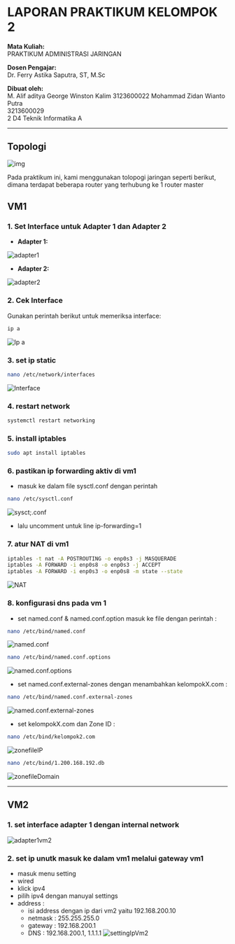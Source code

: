 # LAPORAN PRAKTIKUM KELOMPOK 2

**Mata Kuliah:**  
PRAKTIKUM ADMINISTRASI JARINGAN

**Dosen Pengajar:**  
Dr. Ferry Astika Saputra, ST, M.Sc

**Dibuat oleh:**  
M. Alif aditya
George Winston Kalim 3123600022
Mohammad Zidan Wianto Putra  
3213600029  
2 D4 Teknik Informatika A  

---

## Topologi

![img](realCaseDomain-documentation/miniTopologi.png)

Pada praktikum ini, kami menggunakan tolopogi jaringan seperti berikut, dimana terdapat beberapa router yang terhubung ke 1 router master

## VM1
### 1. Set Interface untuk Adapter 1 dan Adapter 2

- **Adapter 1:**

![adapter1](vm1-vm2-docs/assets/adapter1vm1.jpeg)

- **Adapter 2:**

![adapter2](vm1-vm2-docs/assets/adapter2vm1.jpeg)

### 2. Cek Interface
Gunakan perintah berikut untuk memeriksa interface:  
```bash
ip a
```
![Ip a](vm1-vm2-docs/assets/ipAddresVm1.jpeg)

### 3. set ip static
```bash
nano /etc/network/interfaces
```
![Interface](vm1-vm2-docs/assets/EtcNetworkInterface.jpeg)

### 4. restart network 
```bash
systemctl restart networking
```

### 5. install iptables 
```bash
sudo apt install iptables
```

### 6. pastikan ip forwarding aktiv di vm1 
- masuk ke dalam file sysctl.conf dengan perintah
```bash
nano /etc/sysctl.conf
```
![sysct;.conf](vm1-vm2-docs/assets/SysctlConf.jpeg)

- lalu uncomment untuk line ip-forwarding=1

### 7. atur NAT di vm1 
```bash
iptables -t nat -A POSTROUTING -o enp0s3 -j MASQUERADE
iptables -A FORWARD -i enp0s8 -o enp0s3 -j ACCEPT
iptables -A FORWARD -i enp0s3 -o enp0s8 -m state --state 
```
![NAT](vm1-vm2-docs/assets/SettingNAT.jpeg)

###  8. konfigurasi dns pada vm 1 
- set named.conf & named.conf.option masuk ke file dengan perintah :
```bash
nano /etc/bind/named.conf
```
![named.conf](vm1-vm2-docs/assets/NamedConf.jpeg)
```bash
nano /etc/bind/named.conf.options
```
![named.conf.options](vm1-vm2-docs/assets/NamedConfOptions.jpeg)

- set named.conf.external-zones dengan menambahkan kelompokX.com :
```bash
nano /etc/bind/named.conf.external-zones
```
![named.conf.external-zones](vm1-vm2-docs/assets/NamedConfExternalZones.jpeg)

- set kelompokX.com dan Zone ID :
```bash
nano /etc/bind/kelompok2.com
```
![zonefileIP](vm1-vm2-docs/assets/zonefileIP.jpeg)
```bash
nano /etc/bind/1.200.168.192.db
```
![zonefileDomain](vm1-vm2-docs/assets/zonefileDomain.jpeg)

---

## VM2
### 1. set interface adapter 1 dengan internal network
![adapter1vm2](vm1-vm2-docs/assets/adapter1vm2.jpeg)

### 2. set ip unutk masuk ke dalam vm1 melalui gateway vm1
- masuk menu setting
- wired
- klick ipv4
- pilih ipv4 dengan manuyal settings
- address :
  - isi address dengan ip dari vm2 yaitu 192.168.200.10
  - netmask : 255.255.255.0
  - gateway : 192.168.200.1
  - DNS : 192.168.200.1, 1.1.1.1
![settingIpVm2](vm1-vm2-docs/assets/settingIpVm2.jpeg)
